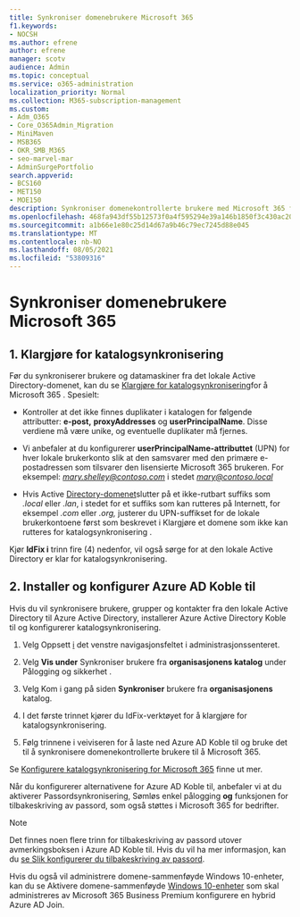 ```yaml
---
title: Synkroniser domenebrukere Microsoft 365
f1.keywords:
- NOCSH
ms.author: efrene
author: efrene
manager: scotv
audience: Admin
ms.topic: conceptual
ms.service: o365-administration
localization_priority: Normal
ms.collection: M365-subscription-management
ms.custom:
- Adm_O365
- Core_O365Admin_Migration
- MiniMaven
- MSB365
- OKR_SMB_M365
- seo-marvel-mar
- AdminSurgePortfolio
search.appverid:
- BCS160
- MET150
- MOE150
description: Synkroniser domenekontrollerte brukere med Microsoft 365 for bedrifter.
ms.openlocfilehash: 468fa943df55b12573f0a4f595294e39a146b1850f3c430ac2088a30991c0e60
ms.sourcegitcommit: a1b66e1e80c25d14d67a9b46c79ec7245d88e045
ms.translationtype: MT
ms.contentlocale: nb-NO
ms.lasthandoff: 08/05/2021
ms.locfileid: "53809316"
---
```

# <a name="synchronize-domain-users-to-microsoft-365"></a>Synkroniser domenebrukere Microsoft 365

## <a name="1-prepare-for-directory-synchronization"></a>1. Klargjøre for katalogsynkronisering 

Før du synkroniserer brukere og datamaskiner fra det lokale Active Directory-domenet, kan du se [Klargjøre for katalogsynkronisering](../enterprise/prepare-for-directory-synchronization.md)for å Microsoft 365 . Spesielt:

   - Kontroller at det ikke finnes duplikater i katalogen for følgende attributter: **e-post,** **proxyAddresses** og **userPrincipalName**. Disse verdiene må være unike, og eventuelle duplikater må fjernes.
   
   - Vi anbefaler at du konfigurerer **userPrincipalName-attributtet** (UPN) for hver lokale brukerkonto slik at den samsvarer med den primære e-postadressen som tilsvarer den lisensierte Microsoft 365 brukeren. For eksempel: *mary.shelley@contoso.com* i stedet *mary@contoso.local*
   
   - Hvis Active [Directory-domenet](../enterprise/prepare-a-non-routable-domain-for-directory-synchronization.md)slutter på et ikke-rutbart suffiks som *.local* eller *.lan*, i stedet for et suffiks som kan rutteres på Internett, for eksempel *.com* eller *.org,* justerer du UPN-suffikset for de lokale brukerkontoene først som beskrevet i Klargjøre et domene som ikke kan rutteres for katalogsynkronisering . 

Kjør **IdFix i** trinn fire (4) nedenfor, vil også sørge for at den lokale Active Directory er klar for katalogsynkronisering.

## <a name="2-install-and-configure-azure-ad-connect"></a>2. Installer og konfigurer Azure AD Koble til

Hvis du vil synkronisere brukere, grupper og kontakter fra den lokale Active Directory til Azure Active Directory, installerer Azure Active Directory Koble til og konfigurerer katalogsynkronisering. 

 1. Velg Oppsett [i](https://go.microsoft.com/fwlink/p/?linkid=2024339)  det venstre navigasjonsfeltet i administrasjonssenteret.

 2. Velg **Vis under** Synkroniser brukere fra **organisasjonens katalog** under Pålogging og sikkerhet . 

 3. Velg Kom i gang på siden **Synkroniser** brukere fra **organisasjonens** katalog.

 4. I det første trinnet kjører du IdFix-verktøyet for å klargjøre for katalogsynkronisering.

 5. Følg trinnene i veiviseren for å laste ned Azure AD Koble til og bruke det til å synkronisere domenekontrollerte brukere til å Microsoft 365.


Se [Konfigurere katalogsynkronisering for Microsoft 365](../enterprise/set-up-directory-synchronization.md) finne ut mer.

Når du konfigurerer alternativene for Azure AD Koble til, anbefaler vi at du aktiverer Passordsynkronisering, Sømløs enkel pålogging **og** funksjonen for tilbakeskriving av passord, som også støttes i Microsoft 365 for bedrifter.  

> [!NOTE]
> Det finnes noen flere trinn for tilbakeskriving av passord utover avmerkingsboksen i Azure AD Koble til. Hvis du vil ha mer informasjon, kan du [se Slik konfigurerer du tilbakeskriving av passord](/azure/active-directory/authentication/howto-sspr-writeback). 

Hvis du også vil administrere domene-sammenføyde Windows 10-enheter, kan du se Aktivere domene-sammenføyde [Windows 10-enheter](manage-windows-devices.md) som skal administreres av Microsoft 365 Business Premium konfigurere en hybrid Azure AD Join.